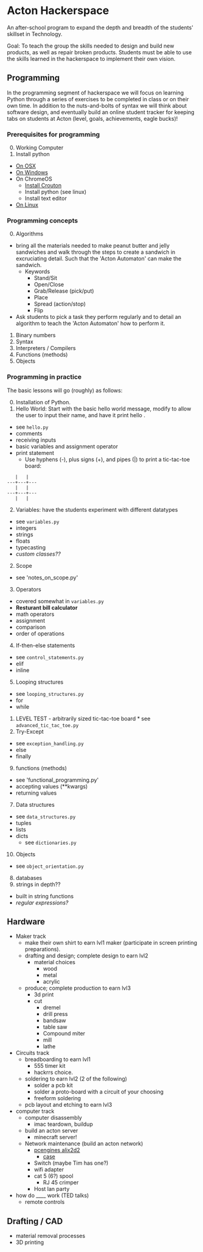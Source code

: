 # Acton Hackerspace #
An after-school program to expand the depth and breadth of the students' skillset in Technology.

Goal: To teach the group the skills needed to design and build new products, as well as repair broken products. Students must be able to use the skills learned in the hackerspace to implement their own vision.

## Programming ##

In the programming segment of hackerspace we will focus on learning Python through a series of exercises to be completed in class or on their own time. In addition to the nuts-and-bolts of syntax we will think about software design, and eventually build an online student tracker for keeping tabs on students at Acton (level, goals, achievements, eagle bucks)!

### Prerequisites for programming ###
0. Working Computer
1. Install python
  * [On OSX](https://www.python.org/downloads/)
  * [On Windows](https://www.python.org/downloads/)
  * On ChromeOS
    * [Install Crouton](http://lifehacker.com/how-to-install-linux-on-a-chromebook-and-unlock-its-ful-509039343)
    * Install python (see linux)
    * Install text editor
  * [On Linux](https://www.python.org/downloads/)

### Programming concepts ###
0. Algorithms
  * bring all the materials needed to make peanut butter and jelly sandwiches and walk through the steps to create a sandwich in excruciating detail. Such that the 'Acton Automaton' can make the sandwich.
    * Keywords
      * Stand/Sit
      * Open/Close
      * Grab/Release (pick/put)
      * Place
      * Spread (action/stop)
      * Flip
  * Ask students to pick a task they perform regularly and to detail an algorithm to teach the 'Acton Automaton' how to perform it.
1. Binary numbers
1. Syntax
2. Interpreters / Compilers
3. Functions (methods)
4. Objects

### Programming in practice ###

The basic lessons will go (roughly) as follows:

0. Installation of Python.
1. Hello World: Start with the basic hello world message, modify to allow the user to input their name, and have it print hello <name>.
  * see `hello.py`
  * comments
  * receiving inputs
  * basic variables and assignment operator
  * print statement
    * Use hyphens (-), plus signs (+), and pipes (|) to print a tic-tac-toe board:
  ```
     |   |
  ---+---+---
     |   |
  ---+---+---
     |   |
  ```
2. Variables: have the students experiment with different datatypes
  * see `variables.py`
  * integers
  * strings
  * floats
  * typecasting
  * _custom classes??_
2. Scope
  * see 'notes_on_scope.py'
3. Operators
  * covered somewhat in `variables.py`
  * **Resturant bill calculator**
  * math operators
  * assignment
  * comparison
  * order of operations
4. If-then-else statements
  * see `control_statements.py`
  * elif
  * inline
5. Looping structures
  * see `looping_structures.py`
  * for
  * while
  1. LEVEL TEST - arbitrarily sized tic-tac-toe board
    * see `advanced_tic_tac_toe.py`
6. Try-Except
  * see `exception_handling.py`
  * else
  * finally
9. functions (methods)
  * see 'functional_programming.py'
  * accepting values (**kwargs)
  * returning values
7. Data structures
  * see `data_structures.py`
  * tuples
  * lists
  * dicts
    * see `dictionaries.py`
10. Objects
  * see `object_orientation.py`
8. databases
8. strings in depth??
  * built in string functions
  * _regular expressions?_


## Hardware ##

* Maker track
  * make their own shirt to earn lvl1 maker (participate in screen printing preparations).
  * drafting and design; complete design to earn lvl2
    * material choices
      * wood
      * metal
      * acrylic
  * produce; complete production to earn lvl3
    * 3d print
    * cut
      * dremel
      * drill press
      * bandsaw
      * table saw
      * Compound miter
      * mill
      * lathe
* Circuits track
  * breadboarding to earn lvl1
    * 555 timer kit
    * hackrrs choice.
  * soldering to earn lvl2 (2 of the following)
    * solder a pcb kit
    * solder a proto-board with a circuit of your choosing
    * freeform soldering
  * pcb layout and etching to earn lvl3
* computer track
  * computer disassembly
    * imac teardown, buildup
  * build an acton server
    * minecraft server!
  * Network maintenance (build an acton network)
    * [pcengines alix2d2](http://www.pcengines.ch/alix2d2.htm)
      * [case](http://www.pcengines.ch/case1d1redu.htm)
    * Switch (maybe Tim has one?)
    * wifi adapter
    * cat 5 (6?) spool
      * RJ 45 crimper
    * Host lan party
* how do ____ work (TED talks)
  * remote controls

## Drafting / CAD ##
* material removal processes
* 3D printing
